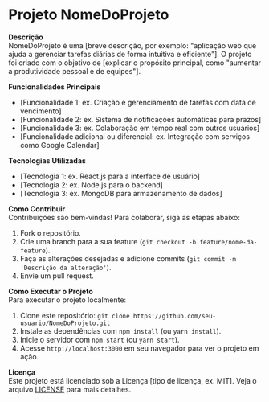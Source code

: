 # Projeto NomeDoProjeto

**Descrição**  
NomeDoProjeto é uma [breve descrição, por exemplo: "aplicação web que ajuda a gerenciar tarefas diárias de forma intuitiva e eficiente"]. O projeto foi criado com o objetivo de [explicar o propósito principal, como "aumentar a produtividade pessoal e de equipes"].

**Funcionalidades Principais**  
- [Funcionalidade 1: ex. Criação e gerenciamento de tarefas com data de vencimento]
- [Funcionalidade 2: ex. Sistema de notificações automáticas para prazos]
- [Funcionalidade 3: ex. Colaboração em tempo real com outros usuários]
- [Funcionalidade adicional ou diferencial: ex. Integração com serviços como Google Calendar]

**Tecnologias Utilizadas**  
- [Tecnologia 1: ex. React.js para a interface de usuário]
- [Tecnologia 2: ex. Node.js para o backend]
- [Tecnologia 3: ex. MongoDB para armazenamento de dados]

**Como Contribuir**  
Contribuições são bem-vindas! Para colaborar, siga as etapas abaixo:
1. Fork o repositório.
2. Crie uma branch para a sua feature (`git checkout -b feature/nome-da-feature`).
3. Faça as alterações desejadas e adicione commits (`git commit -m 'Descrição da alteração'`).
4. Envie um pull request.

**Como Executar o Projeto**  
Para executar o projeto localmente:
1. Clone este repositório: `git clone https://github.com/seu-usuario/NomeDoProjeto.git`
2. Instale as dependências com `npm install` (ou `yarn install`).
3. Inicie o servidor com `npm start` (ou `yarn start`).
4. Acesse `http://localhost:3000` em seu navegador para ver o projeto em ação.

**Licença**  
Este projeto está licenciado sob a Licença [tipo de licença, ex. MIT]. Veja o arquivo [LICENSE](./LICENSE) para mais detalhes.
